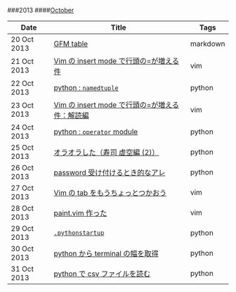 ###2013
####[October](./2013/Oct)

|Date       |Title                                                                               |Tags    |
|--------   |--------------------------------------------------------------------------          |----    |
|20 Oct 2013|[GFM table](./2013/Oct/20.gfmtable.md)                                              |markdown|
|21 Oct 2013|[Vim の insert mode で行頭の=が増える件](./2013/Oct/21.vim-doubleequal.md)          |vim     |
|22 Oct 2013|[python : `namedtuple`](./2013/Oct/22.python-namedtuple.md)                         |python  |
|23 Oct 2013|[Vim の insert mode で行頭の=が増える件：解読編](./2013/Oct/23.vim-doubleequal-2.md)|vim     |
|24 Oct 2013|[python : `operator` module](./2013/Oct/24.python-module-operator.md)               |python  |
|25 Oct 2013|[オラオラした（寿司 虚空編 (2)）](./2013/Oct/25.oraora-sushi2.md)                   |python  |
|26 Oct 2013|[password 受け付けるとき的なアレ](./2013/Oct/26.python-getpass.md)                  |python  |
|27 Oct 2013|[Vim の tab をもうちょっとつかおう](./2013/Oct/27.vim-tab.md)                       |vim     |
|28 Oct 2013|[paint.vim 作った](./2013/Oct/28.vim-paint.md)                                      |vim     |
|29 Oct 2013|[`.pythonstartup`](./2013/Oct/29.pythonstartup.md)                                  |python  |
|30 Oct 2013|[python から terminal の幅を取得](./2013/Oct/30.python-consolewidth.md)             |python  |
|31 Oct 2013|[python で csv ファイルを読む](./2013/Oct/31-python-readcsv.md)                     |python  |
